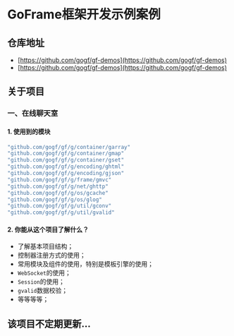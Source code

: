 # GoFrame框架开发示例案例

## 仓库地址
  * [https://github.com/gogf/gf-demos](https://github.com/gogf/gf-demos)
  * [https://github.com/gogf/gf-demos](https://github.com/gogf/gf-demos)

## 关于项目

### 一、在线聊天室

#### 1. 使用到的模块
```go
"github.com/gogf/gf/g/container/garray"
"github.com/gogf/gf/g/container/gmap"
"github.com/gogf/gf/g/container/gset"
"github.com/gogf/gf/g/encoding/ghtml"
"github.com/gogf/gf/g/encoding/gjson"
"github.com/gogf/gf/g/frame/gmvc"
"github.com/gogf/gf/g/net/ghttp"
"github.com/gogf/gf/g/os/gcache"
"github.com/gogf/gf/g/os/glog"
"github.com/gogf/gf/g/util/gconv"
"github.com/gogf/gf/g/util/gvalid"
```

#### 2. 你能从这个项目了解什么？
* 了解基本项目结构；
* 控制器注册方式的使用；
* 常用模块及组件的使用，特别是模板引擎的使用；
* `WebSocket`的使用；
* `Session`的使用；
* `gvalid`数据校验；
* 等等等等；

## 该项目不定期更新...
